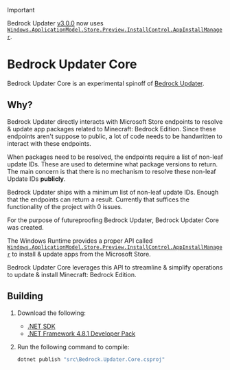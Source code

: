 > [!IMPORTANT]
> Bedrock Updater [v3.0.0](https://github.com/Aetopia/BedrockUpdater/releases/tag/v3.0.0) now uses  [`Windows.ApplicationModel.Store.Preview.InstallControl.AppInstallManager`](https://learn.microsoft.com/uwp/api/windows.applicationmodel.store.preview.installcontrol.appinstallmanager).

# Bedrock Updater Core

Bedrock Updater Core is an experimental spinoff of [Bedrock Updater](https://github.com/Aetopia/BedrockUpdater).

## Why?

Bedrock Updater directly interacts with Microsoft Store endpoints to resolve & update app packages related to Minecraft: Bedrock Edition. 
Since these endpoints aren't suppose to public, a lot of code needs to be handwritten to interact with these endpoints. 

When packages need to be resolved, the endpoints require a list of non-leaf update IDs. 
These are used to determine what package versions to return. 
The main concern is that there is no mechanism to resolve these non-leaf Update IDs **publicly**.

Bedrock Updater ships with a minimum list of non-leaf update IDs. Enough that the endpoints can return a result.
Currently that suffices the functionality of the project with 0 issues.

For the purpose of futureproofing Bedrock Updater, Bedrock Updater Core was created.

The Windows Runtime provides a proper API called [`Windows.ApplicationModel.Store.Preview.InstallControl.AppInstallManager`](https://learn.microsoft.com/uwp/api/windows.applicationmodel.store.preview.installcontrol.appinstallmanager) to install & update apps from the Microsoft Store.

Bedrock Updater Core leverages this API to streamline & simplify operations to update & install Minecraft: Bedrock Edition. 

## Building
1. Download the following:
    - [.NET SDK](https://dotnet.microsoft.com/en-us/download)
    - [.NET Framework 4.8.1 Developer Pack](https://dotnet.microsoft.com/en-us/download/dotnet-framework/thank-you/net481-developer-pack-offline-installer)

2. Run the following command to compile:

    ```cmd
    dotnet publish "src\Bedrock.Updater.Core.csproj"
    ```
